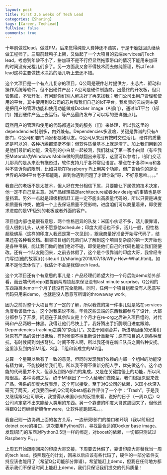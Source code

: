 ```yaml
---
layout: post
title: First 2.5 weeks of Tech Lead
categories: [Sharing]
tags: [Career, TechLead]
fullview: false
comments: true
---
```


十年前做过lead，做过PM。后来觉得纯管人费神还不踏实，于是干脆就回头继续做工程师了。三周前赶鸭子上架，又做起了一个大项目的云端services的Tech lead。考虑到年龄不小了，拼加班不是不行但显然拖家带口的情况下能用来加班的时间没有光棍儿们多了。另一方面我又舍不得技术而去做纯管理，所以Tech lead这种主要做技术决策的活儿听上去还不错。

这个大项目是一个有点儿复杂的项目，Q公司是硬件芯片提供方，出芯片、驱动和操作系统等软件，但不出硬件产品；A公司是硬件制造商，出最终的开发板，但只管集成，不管开发，有问题你们别人解决好了再来找我；我们公司出用户管理和使用的平台，其中要用到Q公司的芯片和我们自己的IoT平台。我负责的云端则主要是把用户的管理功能和使用功能做成Docker image（A部门），通过IoT平台（I部门）推到硬件产品上去运行。等产品最终发布了可以写的更详细点儿。

既然用户的管理和使用的代码都通过我的服务（们）来处理，所以我这里的dependencies特别多，内外兼有。Dependencies多没啥，关键是靠谱的只有A部门，Q公司和I部门两家都是猪队友。Q公司从来没有按时交过活儿，硬件的质量还是可以的，各种折腾都坚挺不倒；但软件质量基本上就是渣了。加上我们用到的是他们最新的功能，没有别的小白鼠一起被测，我们就成了第一家小白鼠（有空我把Motorola为Windows Mobile做的贡献翻出来写写，这里可以参考）。I部门交活儿那真的是从来没有拖沓过，软件支持几乎各种常见语言。槽点在于各种bug和各种不告诉你的限制，比如只能在Raspberry Pi上用某个功能，但广告给你的是全世界的ARM平台老子都能跑，直到你遇到问题了才跟你说“哥，不好意思哈。。。。”

我自己的老板不是太技术，但人好在充分相信下属，只要能让下属做的技术决定，他一定不自己拿主意。对产品经理插足architecture或者dev design的事情也是尽量挡着。另外一点就是超级相信赶工是一定不能出高质量代码的，所以只要是进度和质量有冲突，他第一个上去保证质量不受影响，进度咱们可以商量着来，即使要求进度的是VP级别的老板或者外面的客户。

项目组内部也是很有意思，两个性格迥异的队友：米国小伙话不多，活儿很靠谱，但人很刺儿头，从来不愿意估schedule；印度大叔话也不多，活儿一般，但性格超级佛系（这样的印度人我还是第一次见到），跟我商量好准备开始写代码了，结果还在各种看文档。相邻项目组的兄弟们从了解到这个项目复杂度的第一天开始也是各种甩锅，能让我们做的他们绝对不碰，即使是他们自己的代码也能让我们随便改。还有一个队友刚回来，之前去休假了，这个是个很靠谱的印度大哥，我曾经专门写过[他的故事]({{ site.url }}/sharing/2018/07/18/Why-How-What.html)。如果不是他去休假了，我估计不会是我做tech lead。

这个大项目还有个有意思的事儿是：产品经理们希望大约一个月后能demo给外部看，而云端代码repo要提前两周锁起来保证没有last minute surprise，Q公司的东西距离demo一个月了还没有完全能用。同时，任何一个项目组都没有人愿意写代码只用来demo，也就是没人愿意写所谓的throwaway work。

因为之前对整个大项目有了一定的了解，所以我做的第一件事儿就是站在services角度看该做什么。这个对我来说不难，毕竟这些云端的东西我都参与了设计，大部分都参与了开发。问题在于其余队友是上个月才在re-org之后进入项目组的，对代码和产品两眼一抹黑。我得让他们尽快上手，我好腾出手折腾项目进度跟踪，Dependencies tracking之类的“杂活儿”。又由于刚刚合并，新进项目组的兄弟们对原有产品的设计很抵触，有时候恨不得重新设计重新写；原有项目的人则各种反抗，有时候闹到剑拔弩张。时间不等人啊，所以我还得在新旧队员之间各种安抚。这里涉及到内部M1组、S组、T组和新成立的M2组。

总算一个星期以后有了一致的意见，但同时发现我们依赖的内部一个组M的功能没有精力做，不能按时给我们用。所以我不得不重新分配人手，优先做这个。这个功能的代码量并不大，但涉及到跟A部门的集成，又是在关键路径上的功能，所以风险很高。各种协调之后，终于M1组出了一个人给我们做原型，我们根据原型来做产品。佛系的印度大叔表示，这个可以接受。至于对Q公司的依赖，米国小伙深入研究了两天，对我要回来的Q公司的beta版软件评价了一个字：“Trash”。于是我又继续跟Q公司聊天，我觉得从米国小伙的反馈来看，说好的日子（一周以后）Q公司肯定拿不出来能给人类用的东西。另一个靠谱的印度大哥这周回来了，但他还得跟Q公司继续折腾firmware，让软件能跑起来。。。

我自己则一边协调上面的各方关系，一边研究I部门的接口和环境（我以前用过dotnet core的接口，这次要用Python的），寻找最合适的Docker base image。发现I部门的东西对Python3.5谜一样的绑定，对boost的依赖，一切都只测试过Raspberry Pi。。。

上周五开始跟刚回来的印度大哥交接，下周要去休假了，靠谱印度大哥替我当一周的tech lead。按照现在的计划，回来以后应该有些代码了，硬件的一部分软件支持应该也能用了（希望Q公司能部分靠谱）。希望能赶上demo，但我在任何地方都表示我们不保证时间上能赶上demo，我们只保证我们提交的代码质量！